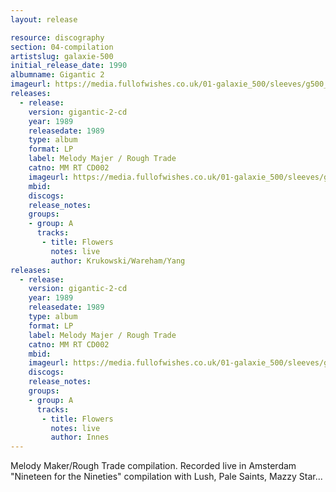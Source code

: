 ```yaml
---
layout: release

resource: discography
section: 04-compilation
artistslug: galaxie-500
initial_release_date: 1990
albumname: Gigantic 2
imageurl: https://media.fullofwishes.co.uk/01-galaxie_500/sleeves/g500_gigantic.jpg
releases:
  - release:
    version: gigantic-2-cd
    year: 1989
    releasedate: 1989
    type: album
    format: LP
    label: Melody Majer / Rough Trade
    catno: MM RT CD002
    imageurl: https://media.fullofwishes.co.uk/01-galaxie_500/sleeves/g500_gigantic.jpg
    mbid:
    discogs:
    release_notes:
    groups:
    - group: A
      tracks:
       - title: Flowers
         notes: live
         author: Krukowski/Wareham/Yang
releases:
  - release:
    version: gigantic-2-cd
    year: 1989
    releasedate: 1989
    type: album
    format: LP
    label: Melody Majer / Rough Trade
    catno: MM RT CD002
    mbid:
    imageurl: https://media.fullofwishes.co.uk/01-galaxie_500/sleeves/g500_gigantic.jpg
    discogs:
    release_notes:
    groups:
    - group: A
      tracks:
       - title: Flowers
         notes: live
         author: Innes
---
```

Melody Maker/Rough Trade compilation.
Recorded live in Amsterdam
"Nineteen for the Nineties" compilation with Lush, Pale Saints, Mazzy Star...
